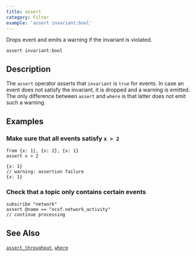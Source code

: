 ```yaml
---
title: assert
category: Filter
example: 'assert invariant:bool'
---
```



Drops event and emits a warning if the invariant is violated.

```tql
assert invariant:bool
```

## Description

The `assert` operator asserts that `invariant` is `true` for events. In case an
event does not satisfy the invariant, it is dropped and a warning is emitted.
The only difference between `assert` and `where` is that latter does not emit
such a warning.

## Examples

### Make sure that all events satisfy `x > 2`

```tql
from {x: 1}, {x: 2}, {x: 1}
assert x > 2
```

```tql
{x: 1}
// warning: assertion failure
{x: 1}
```

### Check that a topic only contains certain events

```tql
subscribe "network"
assert @name == "ocsf.network_activity"
// continue processing
```

## See Also

[`assert_throughput`](/reference/operators/assert_throughput),
[`where`](/reference/operators/where)
